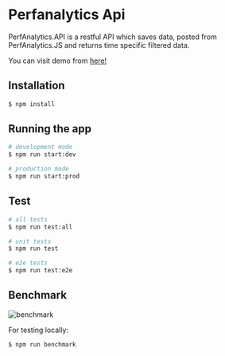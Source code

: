 # Perfanalytics Api
PerfAnalytics.API is a restful API which saves data, posted from PerfAnalytics.JS and returns time specific
filtered data.

You can visit demo from [here!](https://fishu-api.herokuapp.com)

## Installation

```bash
$ npm install
```

## Running the app

```bash
# development mode
$ npm run start:dev

# production mode
$ npm run start:prod
```

## Test

```bash
# all tests
$ npm run test:all

# unit tests
$ npm run test

# e2e tests
$ npm run test:e2e

```

## Benchmark
<img src='https://i.imgur.com/vU6OG38.png' alt='benchmark'>

For testing locally:
```bash
$ npm run benchmark
```
